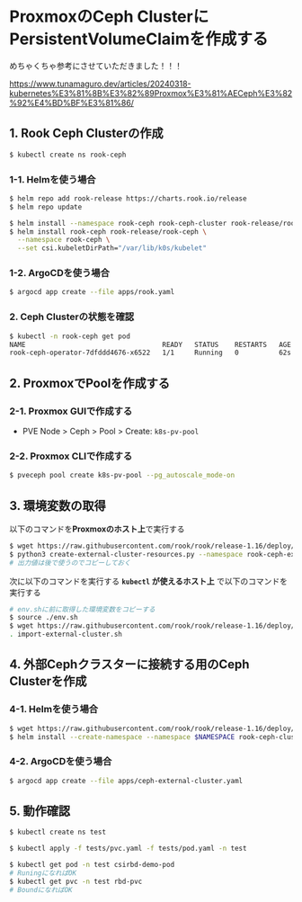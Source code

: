 # ProxmoxのCeph ClusterにPersistentVolumeClaimを作成する

めちゃくちゃ参考にさせていただきました！！！

https://www.tunamaguro.dev/articles/20240318-kubernetes%E3%81%8B%E3%82%89Proxmox%E3%81%AECeph%E3%82%92%E4%BD%BF%E3%81%86/

## 1. Rook Ceph Clusterの作成

```sh
$ kubectl create ns rook-ceph
```

### 1-1. Helmを使う場合
```sh
$ helm repo add rook-release https://charts.rook.io/release
$ helm repo update
```

```sh
$ helm install --namespace rook-ceph rook-ceph-cluster rook-release/rook-ceph-cluster
$ helm install rook-ceph rook-release/rook-ceph \
  --namespace rook-ceph \
  --set csi.kubeletDirPath="/var/lib/k0s/kubelet"
```

### 1-2. ArgoCDを使う場合

```sh
$ argocd app create --file apps/rook.yaml
```

### 2. Ceph Clusterの状態を確認

```sh
$ kubectl -n rook-ceph get pod
NAME                                  READY   STATUS    RESTARTS   AGE
rook-ceph-operator-7dfddd4676-x6522   1/1     Running   0          62s
```

## 2. ProxmoxでPoolを作成する

### 2-1. Proxmox GUIで作成する

- PVE Node > Ceph > Pool > Create: `k8s-pv-pool`

### 2-2. Proxmox CLIで作成する

```sh
$ pveceph pool create k8s-pv-pool --pg_autoscale_mode-on
```

## 3. 環境変数の取得

以下のコマンドを**Proxmoxのホスト上**で実行する

```sh
$ wget https://raw.githubusercontent.com/rook/rook/release-1.16/deploy/examples/create-external-cluster-resources.py
$ python3 create-external-cluster-resources.py --namespace rook-ceph-external --rbd-data-pool-name k8s-pv-pool --format bash --skip-monitoring-endpoint --v2-port-enable
# 出力値は後で使うのでコピーしておく
```

次に以下のコマンドを実行する **`kubectl` が使えるホスト上** で以下のコマンドを実行する

```sh
# env.shに前に取得した環境変数をコピーする
$ source ./env.sh
$ wget https://raw.githubusercontent.com/rook/rook/release-1.16/deploy/examples/import-external-cluster.sh
. import-external-cluster.sh
```

## 4. 外部Cephクラスターに接続する用のCeph Clusterを作成

### 4-1. Helmを使う場合

```sh
$ wget https://raw.githubusercontent.com/rook/rook/release-1.16/deploy/charts/rook-ceph-cluster/values-external.yaml
$ helm install --create-namespace --namespace $NAMESPACE rook-ceph-cluster --set operatorNamespace=rook-ceph rook-release/rook-ceph-cluster -f values-external.yaml
```

### 4-2. ArgoCDを使う場合

```sh
$ argocd app create --file apps/ceph-external-cluster.yaml
```

## 5. 動作確認

```sh
$ kubectl create ns test
```

```sh
$ kubectl apply -f tests/pvc.yaml -f tests/pod.yaml -n test
```

```sh
$ kubectl get pod -n test csirbd-demo-pod
# RuningになればOK
$ kubectl get pvc -n test rbd-pvc
# BoundになればOK
```
